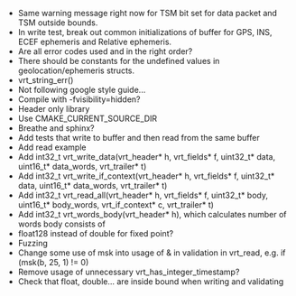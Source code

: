 * Same warning message right now for TSM bit set for data packet and TSM outside bounds.
* In write test, break out common initializations of buffer for GPS, INS, ECEF ephemeris and Relative ephemeris. 
* Are all error codes used and in the right order?
* There should be constants for the undefined values in geolocation/ephemeris structs.
* vrt_string_err()
* Not following google style guide...
* Compile with -fvisibility=hidden?
* Header only library
* Use CMAKE_CURRENT_SOURCE_DIR
* Breathe and sphinx?
* Add tests that write to buffer and then read from the same buffer
* Add read example
* Add int32_t vrt_write_data(vrt_header* h, vrt_fields* f, uint32_t* data, uint16_t* data_words, vrt_trailer* t)
* Add int32_t vrt_write_if_context(vrt_header* h, vrt_fields* f, uint32_t* data, uint16_t* data_words, vrt_trailer* t)
* Add int32_t vrt_read_all(vrt_header* h, vrt_fields* f, uint32_t* body, uint16_t* body_words, vrt_if_context* c, vrt_trailer* t)
* Add int32_t vrt_words_body(vrt_header* h), which calculates number of words body consists of
* float128 instead of double for fixed point?
* Fuzzing
* Change some use of msk into usage of & in validation in vrt_read, e.g. if (msk(b, 25, 1) != 0)
* Remove usage of unnecessary vrt_has_integer_timestamp?
* Check that float, double... are inside bound when writing and validating
